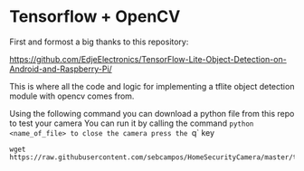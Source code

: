 # Tensorflow + OpenCV
First and formost a big thanks to this repository:

https://github.com/EdjeElectronics/TensorFlow-Lite-Object-Detection-on-Android-and-Raspberry-Pi/

This is where all the code and logic for implementing a tflite object detection module with opencv comes from.

Using the following command you can download a python file from this repo to test your camera
You can run it by calling the command `python <name_of_file> to close the camera press the `q` key

```
wget https://raw.githubusercontent.com/sebcampos/HomeSecurityCamera/master/tensorflow_integration/video_capture_test.py
```
